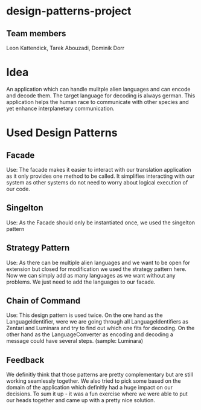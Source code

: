 # design-patterns-project

## Team members
Leon Kattendick, Tarek Abouzadi, Dominik Dorr
# Idea
An application which can handle mulitple alien languages and can encode and decode them. The target language for decoding 
is always german. This application helps the human race to communicate with other species and yet enhance interplanetary communication.

# Used Design Patterns

## Facade
Use: The facade makes it easier to interact with our translation application as it only provides one method to be called.
It simplifies interacting with our system as other systems do not need to worry about logical execution of our code.

## Singelton
Use: As the Facade should only be instantiated once, we used the singelton pattern

## Strategy Pattern
Use: As there can be multiple alien languages and we want to be open for extension but closed for modification we used the strategy pattern here.
Now we can simply add as many languages as we want without any problems. We just need to add the languages to our facade.

## Chain of Command
Use: This design pattern is used twice. On the one hand as the LanguageIdentifier, were we are going through all LanguageIdentifiers as
Zentari and Luminara and try to find out which one fits for decoding. On the other hand as the LanguageConverter as encoding and decoding a message
could have several steps. (sample: Luminara)

## Feedback
We definitly think that those patterns are pretty complementary but are still working seamlessly together. We also tried to pick some
based on the domain of the application which definitly had a huge impact on our decisions. To sum it up - it was a fun exercise where
we were able to put our heads together and came up with a pretty nice solution.



